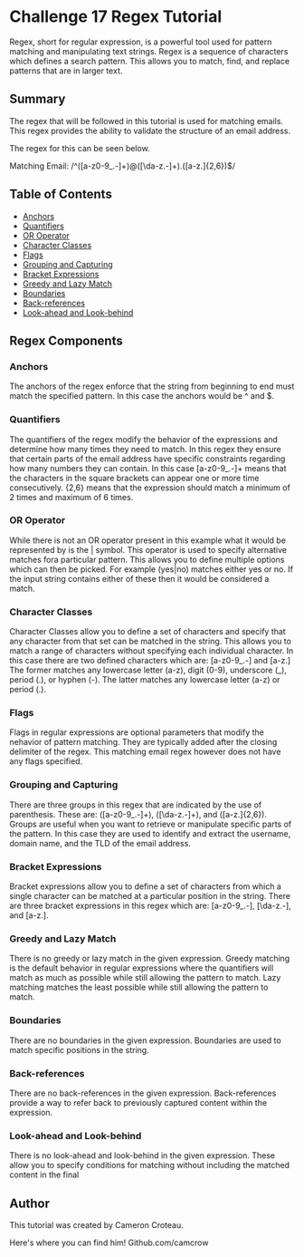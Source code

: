 # Challenge 17 Regex Tutorial

Regex, short for regular expression, is a powerful tool used for pattern matching and manipulating text strings. Regex is a sequence of characters which defines a search pattern. This allows you to match, find, and replace patterns that are in larger text. 

## Summary

The regex that will be followed in this tutorial is used for matching emails. This regex provides the ability to validate the structure of an email address.

The regex for this can be seen below.

Matching Email: /^([a-z0-9_\.-]+)@([\da-z\.-]+)\.([a-z\.]{2,6})$/

## Table of Contents

- [Anchors](#anchors)
- [Quantifiers](#quantifiers)
- [OR Operator](#or-operator)
- [Character Classes](#character-classes)
- [Flags](#flags)
- [Grouping and Capturing](#grouping-and-capturing)
- [Bracket Expressions](#bracket-expressions)
- [Greedy and Lazy Match](#greedy-and-lazy-match)
- [Boundaries](#boundaries)
- [Back-references](#back-references)
- [Look-ahead and Look-behind](#look-ahead-and-look-behind)

## Regex Components

### Anchors
The anchors of the regex enforce that the string from beginning to end must match the specified pattern. In this case the anchors would be ^ and $. 
### Quantifiers
The quantifiers of the regex modify the behavior of the expressions and determine how many times they need to match. In this regex they ensure that certain parts of the email address have specific constraints regarding how many numbers they can contain. 
In this case [a-z0-9_\.-]+ means that the characters in the square brackets can appear one or more time consecutively. {2,6} means that the expression should match a minimum of 2 times and maximum of 6 times.
### OR Operator
While there is not an OR operator present in this example what it would be represented by is the | symbol. This operator is used to specify alternative matches fora particular pattern. This allows you to define multiple options which can then be picked. For example (yes|no) matches either yes or no. If the input string contains either of these then it would be considered a match.
### Character Classes
Character Classes allow you to define a set of characters and specify that any character from that set can be matched in the string. This allows you to match a range of characters without specifying each individual character.
In this case there are two defined characters which are: [a-z0-9_\.-] and [a-z\.] The former matches any lowercase letter (a-z), digit (0-9), underscore (_), period (.), or hyphen (-). The latter matches any lowercase letter (a-z) or period (.).
### Flags
Flags in regular expressions are optional parameters that modify the nehavior of pattern matching. They are typically added after the closing delimiter of the regex. This matching email regex however does not have any flags specified.
### Grouping and Capturing
There are three groups in this regex that are indicated by the use of parenthesis. These are: ([a-z0-9_\.-]+), ([\da-z\.-]+), and ([a-z\.]{2,6}). Groups are useful when you want to retrieve or manipulate specific parts of the pattern. In this case they are used to identify and extract the username, domain name, and the TLD of the email address.
### Bracket Expressions
Bracket expressions allow you to define a set of characters from which a single character can be matched at a particular position in the string. There are three bracket expressions in this regex which are: [a-z0-9_\.-], [\da-z\.-], and [a-z\.].
### Greedy and Lazy Match
There is no greedy or lazy match in the given expression. Greedy matching is the default behavior in regular expressions where the quantifiers will match as much as possible while still allowing the pattern to match. Lazy matching matches the least possible while still allowing the pattern to match.
### Boundaries
There are no boundaries in the given expression. Boundaries are used to match specific positions in the string. 
### Back-references
There are no back-references in the given expression. Back-references provide a way to refer back to previously captured content within the expression.
### Look-ahead and Look-behind
There is no look-ahead and look-behind in the given expression. These allow you to specify conditions for matching without including the matched content in the final
## Author

This tutorial was created by Cameron Croteau.

Here's where you can find him!
Github.com/camcrow

